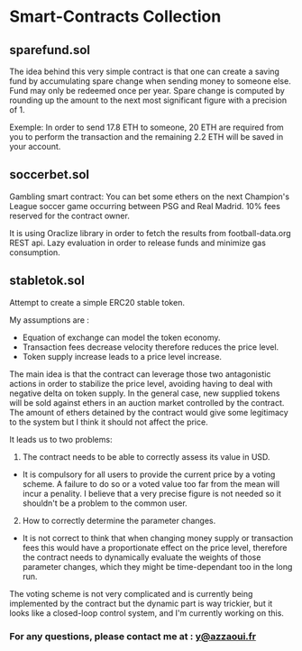 # Smart-Contracts Collection

## sparefund.sol

The idea behind this very simple contract is that one can create a saving fund by accumulating spare change when sending money to someone else.
Fund may only be redeemed once per year.
Spare change is computed by rounding up the amount to the next most significant figure with a precision of 1.

Exemple: In order to send 17.8 ETH to someone, 20 ETH are required from you to perform the transaction and the remaining 2.2 ETH will be saved in your account.

## soccerbet.sol

Gambling smart contract: You can bet some ethers on the next Champion's League soccer game occurring between PSG and Real Madrid.
10% fees reserved for the contract owner.

It is using Oraclize library in order to fetch the results from football-data.org REST api.
Lazy evaluation in order to release funds and minimize gas consumption.

## stabletok.sol

Attempt to create a simple ERC20 stable token. 

My assumptions are : 

 - Equation of exchange can model the token economy.
 - Transaction fees decrease velocity therefore reduces the price level.
 - Token supply increase leads to a price level increase.


The main idea is that the contract can leverage those two antagonistic actions in order to stabilize the price level, avoiding having to deal with negative delta on token supply. In the general case, new supplied tokens will be sold against ethers in an auction market controlled by the contract. The amount of ethers detained by the contract would give some legitimacy to the system but I think it should not affect the price.

 It leads us to two problems:

1) The contract needs to be able to correctly assess its value in USD.
 - It is compulsory for all users to provide the current price by a voting scheme. A failure to do so or a voted value too far from the mean will incur a penality. I believe that a very precise figure is not needed so it shouldn't be a problem to the common user.
 
2) How to correctly determine the parameter changes. 
 - It is not correct to think that when changing money supply or transaction fees this would have a proportionate effect on the price level, therefore the contract needs to dynamically evaluate the weights of those parameter changes, which they might be time-dependant too in the long run.


The voting scheme is not very complicated and is currently being implemented by the contract but the dynamic part is way trickier, but it looks like a closed-loop control system, and I'm currently working on this.





### For any questions, please contact me at : y@azzaoui.fr